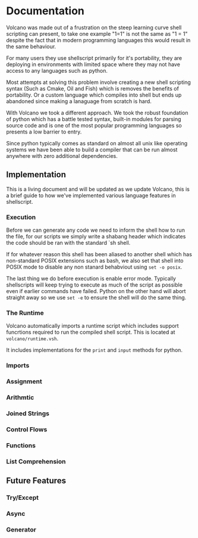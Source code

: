 # Documentation

Volcano was made out of a frustration on the steep learning curve shell scripting can present,
to take one example "1=1" is not the same as "1 = 1" despite the fact that in modern programming
languages this would result in the same behaviour.

For many users they use shellscript primarily for it's portability, they are deploying in 
environments with limited space where they may not have access to any languages such as python.

Most attempts at solving this problem involve creating a new shell scripting syntax (Such as Cmake, 
Oil and Fish) which is removes the benefits of portability. Or a custom language which compiles
into shell but ends up abandoned since making a lanaguage from scratch is hard.

With Volcano we took a different approach. We took the robust foundation of python which has a battle tested syntax, built-in modules for parsing source code and is one of the most popular
programming languages so presents a low barrier to entry. 

Since python typically comes as standard on almost all unix like  operating systems we have been
able to build a compiler that can be run almost anywhere with zero additional dependencies.

## Implementation

This is a living document and will be updated as we update Volcano, this is a brief guide to how
we've implemented various language features in shellscript.

### Execution

Before we can generate any code we need to inform the shell how to run the file, for our scripts
we simply write a shabang header which indicates the code should be ran with the standard `sh
shell.

If for whatever reason this shell has been aliased to another shell which has non-standard POSIX
extensions such as bash, we also set that shell into POSIX mode to disable any non stanard 
behabviout using `set -o posix`.

The last thing we do before execution is enable error mode. Typically shellscripts will keep trying
to execute as much of the script as possible even if earlier commands have failed. Python on the
other hand will abort straight away so we use `set -e` to ensure the shell will do the same thing.

### The Runtime

Volcano automatically imports a runtime script which includes support funcrtions required to run the 
compiled shell script. This is located at `volcano/runtime.vsh`.

It includes implementations for the `print` and `input` methods for python.

### Imports

### Assignment

### Arithmtic

### Joined Strings

### Control Flows

### Functions

### List Comprehension

## Future Features

### Try/Except

### Async

### Generator